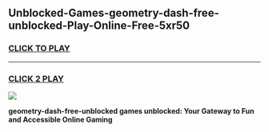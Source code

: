 
## Unblocked-Games-geometry-dash-free-unblocked-Play-Online-Free-5xr50
<h3>
<a href="https://premium76.site?title=geometry-dash-free-unblocked&ref=26A">CLICK TO PLAY</a></h3>
<hr>

<h3>
<a href="https://premium76.site?title=geometry-dash-free-unblocked&ref=26A">CLICK 2 PLAY</a>
  
</h3>

<a href="https://premium76.site?title=geometry-dash-free-unblocked&ref=26A"><img src="https://clearcache.store/games.png"></a>


**geometry-dash-free-unblocked games unblocked: Your Gateway to Fun and Accessible Online Gaming**
